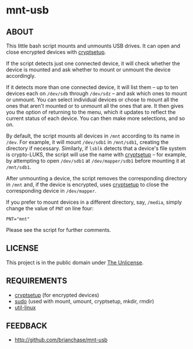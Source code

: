 # mnt-usb

## ABOUT

This little bash script mounts and unmounts USB drives. It can open
and close encrypted devices with
[cryptsetup](https://gitlab.com/cryptsetup/cryptsetup/).

If the script detects just one connected device, it will check whether
the device is mounted and ask whether to mount or unmount the device
accordingly.

If it detects more than one connected device, it will list them – up
to ten devices each on `/dev/sdb` through `/dev/sdz` – and ask which
ones to mount or unmount. You can select individual devices or chose
to mount all the ones that aren't mounted or to unmount all the ones
that are. It then gives you the option of returning to the menu, which
it updates to reflect the current status of each device. You can then
make more selections, and so on.

By default, the script mounts all devices in `/mnt` according to its
name in `/dev`. For example, it will mount `/dev/sdb1` in `/mnt/sdb1`,
creating the directory if necessary. Similarly, if `lsblk` detects
that a device's file system is crypto-LUKS, the script will use the
name with [cryptsetup](https://gitlab.com/cryptsetup/cryptsetup/) –
for example, by attempting to open `/dev/sdb1` at `/dev/mapper/sdb1`
before mounting it at `/mnt/sdb1`.

After unmounting a device, the script removes the corresponding
directory in `/mnt` and, if the device is encrypted, uses
[cryptsetup](https://gitlab.com/cryptsetup/cryptsetup/) to close the
corresponding device in `/dev/mapper`.

If you prefer to mount devices in a different directory, say,
`/media`, simply change the value of `PNT` on line four:

```
PNT="mnt"
```

Please see the script for further comments.

## LICENSE

This project is in the public domain under [The
Unlicense](https://choosealicense.com/licenses/unlicense/).

## REQUIREMENTS

* [cryptsetup](https://gitlab.com/cryptsetup/cryptsetup/) (for encrypted devices)
* [sudo](https://www.sudo.ws/) (used with mount, umount, cryptsetup, mkdir, rmdir)
* [util-linux](https://github.com/karelzak/util-linux/)

## FEEDBACK

* http://github.com/brianchase/mnt-usb

